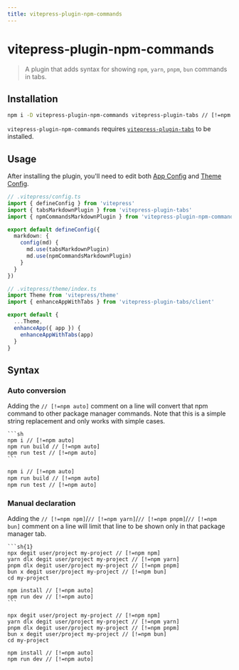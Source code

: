 ```yaml
---
title: vitepress-plugin-npm-commands
---
```


# vitepress-plugin-npm-commands

> A plugin that adds syntax for showing `npm`, `yarn`, `pnpm`, `bun` commands in tabs.

<version-badge package="vitepress-plugin-npm-commands" />

## Installation

```sh
npm i -D vitepress-plugin-npm-commands vitepress-plugin-tabs // [!=npm auto]
```

`vitepress-plugin-npm-commands` requires [`vitepress-plugin-tabs`](../tabs/) to be installed.

## Usage

After installing the plugin, you'll need to edit both [App Config](https://vitepress.vuejs.org/config/app-configs) and [Theme Config](https://vitepress.vuejs.org/config/theme-configs).

```ts
// .vitepress/config.ts
import { defineConfig } from 'vitepress'
import { tabsMarkdownPlugin } from 'vitepress-plugin-tabs'
import { npmCommandsMarkdownPlugin } from 'vitepress-plugin-npm-commands'

export default defineConfig({
  markdown: {
    config(md) {
      md.use(tabsMarkdownPlugin)
      md.use(npmCommandsMarkdownPlugin)
    }
  }
})
```

```ts
// .vitepress/theme/index.ts
import Theme from 'vitepress/theme'
import { enhanceAppWithTabs } from 'vitepress-plugin-tabs/client'

export default {
  ...Theme,
  enhanceApp({ app }) {
    enhanceAppWithTabs(app)
  }
}
```

## Syntax

### Auto conversion

Adding the `// [!=npm auto]` comment on a line will convert that npm command to other package manager commands.
Note that this is a simple string replacement and only works with simple cases.

````md{----npm-disable}
```sh
npm i // [!=npm auto]
npm run build // [!=npm auto]
npm run test // [!=npm auto]
```
````

```sh
npm i // [!=npm auto]
npm run build // [!=npm auto]
npm run test // [!=npm auto]
```

### Manual declaration

Adding the `// [!=npm npm]`/`// [!=npm yarn]`/`// [!=npm pnpm]`/`// [!=npm bun]` comment on a line will limit that line to be shown only in that package manager tab.

````md{2-5 ----npm-disable}
```sh{1}
npx degit user/project my-project // [!=npm npm]
yarn dlx degit user/project my-project // [!=npm yarn]
pnpm dlx degit user/project my-project // [!=npm pnpm]
bun x degit user/project my-project // [!=npm bun]
cd my-project

npm install // [!=npm auto]
npm run dev // [!=npm auto]
```
````

```sh{1}
npx degit user/project my-project // [!=npm npm]
yarn dlx degit user/project my-project // [!=npm yarn]
pnpm dlx degit user/project my-project // [!=npm pnpm]
bun x degit user/project my-project // [!=npm bun]
cd my-project

npm install // [!=npm auto]
npm run dev // [!=npm auto]
```

